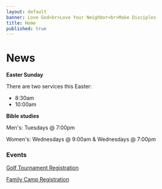 ```yaml
---
layout: default
banner: Love God<br>Love Your Neighbor<br>Make Disciples
title: Home
published: true
---
```


# News

**Easter Sunday**

There are two services this Easter:

- 8:30am
- 10:00am

**Bible studies**

Men's: Tuesdays @ 7:00pm

Women's: Wednesdays @ 9:00am & Wednesdays @ 7:00pm

### Events

<a href="/events/golf-tournament" class="register-btn">Golf Tournament Registration</a>

<a href="/events/family-camp" class="register-btn">Family Camp Registration</a>
